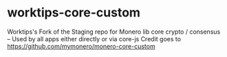 # worktips-core-custom
Worktips's Fork of the Staging repo for Monero lib core crypto / consensus – Used by all apps either directly or via core-js
Credit goes to https://github.com/mymonero/monero-core-custom
